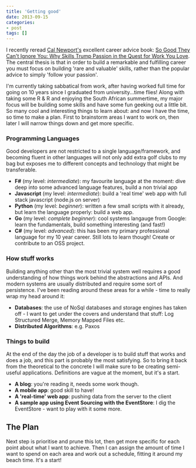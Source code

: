 ```yaml
---
title: 'Getting good'
date: 2013-09-15
categories:
- post
tags: []
---
```


I recently reread <a href="http://calnewport.com/blog/" target="_blank">Cal Newport's</a> excellent career advice book: <a href="http://www.goodreads.com/book/show/13525945-so-good-they-can-t-ignore-you" target="_blank">So Good They Can't Ignore You: Why Skills Trump Passion in the Quest for Work You Love</a>. The central thesis is that in order to build a remarkable and fulfilling career you must focus on building 'rare and valuable' skills, rather than the popular advice to simply 'follow your passion'.

I'm currently taking sabbatical from work, after having worked full time for going on 10 years since I graduated from university...time flies! Along with taking some R & R and enjoying the South African summertime, my major focus will be building some skills and have some fun geeking out a little bit. So many cool and interesting things to learn about: and now I have the time, so time to make a plan. First to brainstorm areas I want to work on, then later I will narrow things down and get more specific.

### Programming Languages

Good developers are not restricted to a single language/framework, and becoming fluent in other languages will not only add extra golf clubs to my bag but exposes me to different concepts and technology that might be transferable.

- __F#__ (my level: _intermediate_): my favourite language at the moment: dive deep into some advanced language features, build a non trivial app
- __Javascript__ (my level: _intermediate_): build a 'real time' web app with full stack javascript (node.js on server)
- __Python__ (my level: _beginner_): written a few small scripts with it already, but learn the language properly: build a web app.
- __Go__ (my level: _complete beginner_): cool systems langauge from Google: learn the fundamentals, build something interesting (and fast!)
- __C#__ (my level: _advanced_): this has been my primary professional language for my 10 year career. Still lots to learn though! Create or contribute to an OSS project. <!-- excerpt -->

### How stuff works

Building anything other than the most trivial system well requires a good understanding of how things work behind the abstractions and APIs. And modern systems are usually distributed and require some sort of persistence. I've been reading around these areas for a while - time to really wrap my head around it:

- **Databases**: the use of NoSql databases and storage engines has taken off - I want to get under the covers and understand that stuff: Log Structured Merge, Memory Mapped Files etc. 
- **Distributed Algorithms**: e.g. Paxos

### Things to build

At the end of the day the job of a developer is to build stuff that works and does a job, and this part is probably the most satisfying. So to bring it back from the theoretical to the concrete I will make sure to be creating semi-useful applications. Definitions are vague at the moment, but it's a start.

- **A blog**: you're reading it, needs some work though.
- **A mobile app**: good skill to have!
- **A 'real-time' web app**: pushing data from the server to the client
- **A sample app using Event Sourcing with the EventStore**: I dig the EventStore - want to play with it some more.

## The Plan

Next step is prioritise and prune this lot, then get more specific for each point about what I want to achieve. Then I can assign the amount of time I want to spend on each area and work out a schedule, fitting it around my beach time. It's a start!